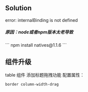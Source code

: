 ## Solution

error: internalBinding is not defined
<h5>原因：node或者npm版本太老导致</h5>
```
npm install natives@1.1.6
```

## 组件升级

table 组件 添加标题拖拽功能
配置属性：
```
border column-width-drag
```

